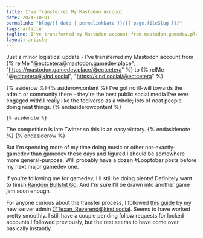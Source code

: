 ```yaml
---
title: I've Transferred My Mastodon Account
date: 2024-10-01
permalink: "blog/{{ date | permalinkDate }}/{{ page.fileSlug }}/"
tags: article
tagline: I've transferred my Mastodon account from mastodon.gamedev.place to kind.social. There's no drama.
layout: article
---
```


Just a minor logistical update - I've transferred my Mastodon account from {% relMe "@ectcetera@mastodon.gamedev.place", "https://mastodon.gamedev.place/@ectcetera" %} to {% relMe "@ectcetera@kind.social", "https://kind.social/@ectcetera" %}.

{% asiderow %}
    {% asiderowcontent %}
I've got no ill-will towards the admin or community there - they're the best public social media I've ever engaged with!
I really like the fediverse as a whole; lots of neat people doing neat things.
    {% endasiderowcontent %}

    {% asidenote %}
The competition is late Twitter so this is an easy victory.
    {% endasidenote %}
{% endasiderow %}

But I'm spending more of my time doing music or other not-exactly-gamedev than gamedev these days and figured I should be somewhere more general-purpose.
Will probably have a dozen #Looptober posts before my next major gamedev one.

If you're following me for gamedev, I'll still be doing plenty!
Definitely want to finish [Random Bullshit Go](/projects/random-bullshit-go).
And I'm sure I'll be drawn into another game jam soon enough.

For anyone curious about the transfer process, I followed [this guide](https://kind.social/@Texan_Reverend/110167270006123376) by my new server admin [@Texan_Reverend@kind.social](https://kind.social/@Texan_Reverend).
Seems to have worked pretty smoothly.
I still have a couple pending follow requests for locked accounts I followed previously, but the rest seems to have come over basically instantly.
